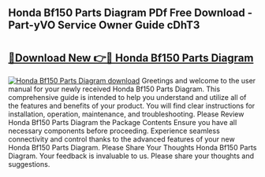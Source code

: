 ## Honda Bf150 Parts Diagram PDf Free Download - Part-yVO Service Owner Guide cDhT3

# <h2><a href="http://dfm8xu.blite.top/?on=Honda+Bf150+Parts+Diagram">🔗Download New 👉🔴 Honda Bf150 Parts Diagram</a></h2>

[![Honda Bf150 Parts Diagram download](https://i.imgur.com/lujVjoI.png)](http://dfm8xu.blite.top/?on=Honda+Bf150+Parts+Diagram)
Greetings and welcome to the user manual for your newly received Honda Bf150 Parts Diagram. This comprehensive guide is intended to help you understand and utilize all of the features and benefits of your product. You will find clear instructions for installation, operation, maintenance, and troubleshooting. Please Review Honda Bf150 Parts Diagram the Package Contents Ensure you have all necessary components before proceeding. Experience seamless connectivity and control thanks to the advanced features of your new Honda Bf150 Parts Diagram. Please Share Your Thoughts Honda Bf150 Parts Diagram. Your feedback is invaluable to us. Please share your thoughts and suggestions.
